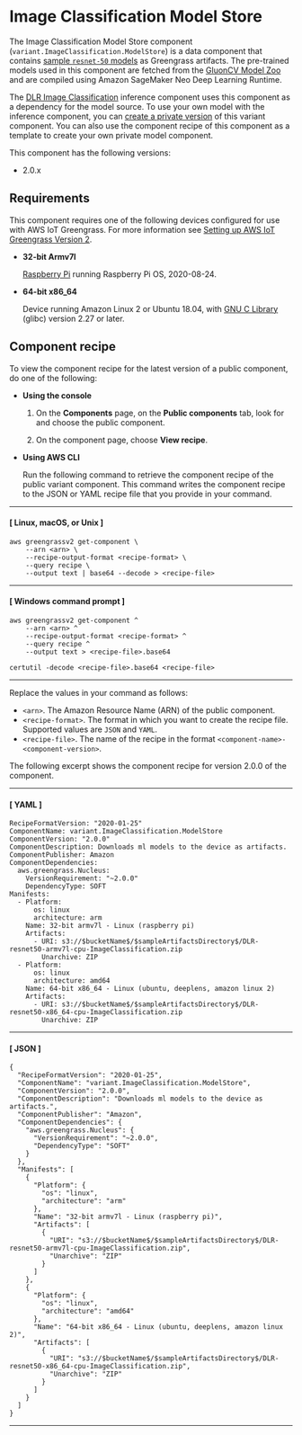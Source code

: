 # Image Classification Model Store<a name="variant-image-classification-component"></a>

The Image Classification Model Store component \(`variant.ImageClassification.ModelStore`\) is a data component that contains [sample `resnet-50` models](https://cv.gluon.ai/model_zoo/classification.html#resnet) as Greengrass artifacts\. The pre\-trained models used in this component are fetched from the [GluonCV Model Zoo](https://cv.gluon.ai/model_zoo/index.html) and are compiled using Amazon SageMaker Neo Deep Learning Runtime\.

The [DLR Image Classification](dlr-image-classification-component.md) inference component uses this component as a dependency for the model source\. To use your own model with the inference component, you can [create a private version](ml-customization.md) of this variant component\. You can also use the component recipe of this component as a template to create your own private model component\. 

This component has the following versions:
+ 2\.0\.x

## Requirements<a name="variant-image-classification-component-requirements"></a><a name="dlr-supported-platforms"></a>

This component requires one of the following devices configured for use with AWS IoT Greengrass\. For more information see [Setting up AWS IoT Greengrass Version 2](setting-up.md)\.
+ **32\-bit Armv7l**

  [Raspberry Pi](https://www.raspberrypi.org) running Raspberry Pi OS, 2020\-08\-24\.
+ **64\-bit x86\_64**

  Device running Amazon Linux 2 or Ubuntu 18\.04, with [GNU C Library](https://www.gnu.org/software/libc/) \(glibc\) version 2\.27 or later\.

## Component recipe<a name="variant-image-classification-component-recipe"></a><a name="view-component-recipe"></a>

To view the component recipe for the latest version of a public component, do one of the following:
+ **Using the console**

  1. On the **Components** page, on the **Public components** tab, look for and choose the public component\.

  1. On the component page, choose **View recipe**\.
+ **Using AWS CLI**

  Run the following command to retrieve the component recipe of the public variant component\. This command writes the component recipe to the JSON or YAML recipe file that you provide in your command\. 

------
#### [ Linux, macOS, or Unix ]

  ```
  aws greengrassv2 get-component \
      --arn <arn> \
      --recipe-output-format <recipe-format> \
      --query recipe \
      --output text | base64 --decode > <recipe-file>
  ```

------
#### [ Windows command prompt ]

  ```
  aws greengrassv2 get-component ^
      --arn <arn> ^
      --recipe-output-format <recipe-format> ^
      --query recipe ^
      --output text > <recipe-file>.base64
  
  certutil -decode <recipe-file>.base64 <recipe-file>
  ```

------

  Replace the values in your command as follows:
  + `<arn>`\. The Amazon Resource Name \(ARN\) of the public component\. 
  + `<recipe-format>`\. The format in which you want to create the recipe file\. Supported values are `JSON` and `YAML`\.
  + `<recipe-file>`\. The name of the recipe in the format `<component-name>-<component-version>`\. 

The following excerpt shows the component recipe for version 2\.0\.0 of the component\. 

------
#### [ YAML ]

```
RecipeFormatVersion: "2020-01-25"
ComponentName: variant.ImageClassification.ModelStore
ComponentVersion: "2.0.0"
ComponentDescription: Downloads ml models to the device as artifacts.
ComponentPublisher: Amazon
ComponentDependencies:
  aws.greengrass.Nucleus:
    VersionRequirement: "~2.0.0"
    DependencyType: SOFT
Manifests:
  - Platform:
      os: linux
      architecture: arm
    Name: 32-bit armv7l - Linux (raspberry pi)
    Artifacts:
      - URI: s3://$bucketName$/$sampleArtifactsDirectory$/DLR-resnet50-armv7l-cpu-ImageClassification.zip
        Unarchive: ZIP
  - Platform:
      os: linux
      architecture: amd64
    Name: 64-bit x86_64 - Linux (ubuntu, deeplens, amazon linux 2)
    Artifacts:
      - URI: s3://$bucketName$/$sampleArtifactsDirectory$/DLR-resnet50-x86_64-cpu-ImageClassification.zip
        Unarchive: ZIP
```

------
#### [ JSON ]

```
{
  "RecipeFormatVersion": "2020-01-25",
  "ComponentName": "variant.ImageClassification.ModelStore",
  "ComponentVersion": "2.0.0",
  "ComponentDescription": "Downloads ml models to the device as artifacts.",
  "ComponentPublisher": "Amazon",
  "ComponentDependencies": {
    "aws.greengrass.Nucleus": {
      "VersionRequirement": "~2.0.0",
      "DependencyType": "SOFT"
    }
  },
  "Manifests": [
    {
      "Platform": {
        "os": "linux",
        "architecture": "arm"
      },
      "Name": "32-bit armv7l - Linux (raspberry pi)",
      "Artifacts": [
        {
          "URI": "s3://$bucketName$/$sampleArtifactsDirectory$/DLR-resnet50-armv7l-cpu-ImageClassification.zip",
          "Unarchive": "ZIP"
        }
      ]
    },
    {
      "Platform": {
        "os": "linux",
        "architecture": "amd64"
      },
      "Name": "64-bit x86_64 - Linux (ubuntu, deeplens, amazon linux 2)",
      "Artifacts": [
        {
          "URI": "s3://$bucketName$/$sampleArtifactsDirectory$/DLR-resnet50-x86_64-cpu-ImageClassification.zip",
          "Unarchive": "ZIP"
        }
      ]
    }
  ]
}
```

------